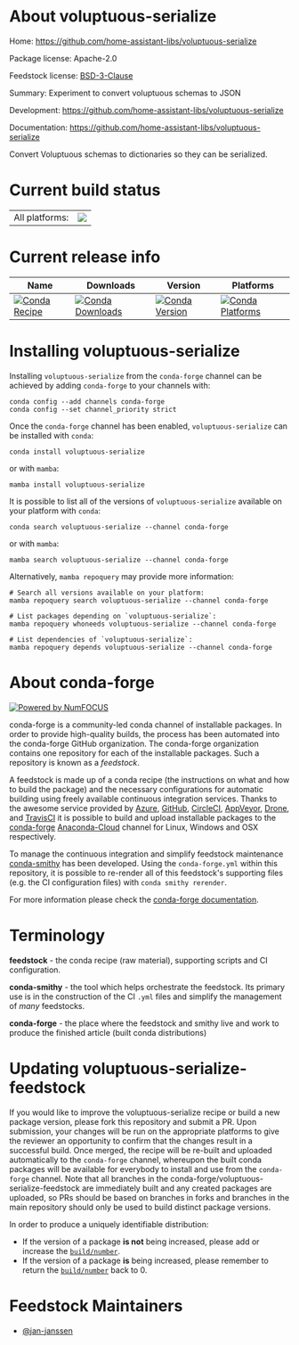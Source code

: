 About voluptuous-serialize
==========================

Home: https://github.com/home-assistant-libs/voluptuous-serialize

Package license: Apache-2.0

Feedstock license: [BSD-3-Clause](https://github.com/conda-forge/voluptuous-serialize-feedstock/blob/main/LICENSE.txt)

Summary: Experiment to convert voluptuous schemas to JSON

Development: https://github.com/home-assistant-libs/voluptuous-serialize

Documentation: https://github.com/home-assistant-libs/voluptuous-serialize

Convert Voluptuous schemas to dictionaries so they can be serialized.


Current build status
====================


<table><tr><td>All platforms:</td>
    <td>
      <a href="https://dev.azure.com/conda-forge/feedstock-builds/_build/latest?definitionId=14027&branchName=main">
        <img src="https://dev.azure.com/conda-forge/feedstock-builds/_apis/build/status/voluptuous-serialize-feedstock?branchName=main">
      </a>
    </td>
  </tr>
</table>

Current release info
====================

| Name | Downloads | Version | Platforms |
| --- | --- | --- | --- |
| [![Conda Recipe](https://img.shields.io/badge/recipe-voluptuous--serialize-green.svg)](https://anaconda.org/conda-forge/voluptuous-serialize) | [![Conda Downloads](https://img.shields.io/conda/dn/conda-forge/voluptuous-serialize.svg)](https://anaconda.org/conda-forge/voluptuous-serialize) | [![Conda Version](https://img.shields.io/conda/vn/conda-forge/voluptuous-serialize.svg)](https://anaconda.org/conda-forge/voluptuous-serialize) | [![Conda Platforms](https://img.shields.io/conda/pn/conda-forge/voluptuous-serialize.svg)](https://anaconda.org/conda-forge/voluptuous-serialize) |

Installing voluptuous-serialize
===============================

Installing `voluptuous-serialize` from the `conda-forge` channel can be achieved by adding `conda-forge` to your channels with:

```
conda config --add channels conda-forge
conda config --set channel_priority strict
```

Once the `conda-forge` channel has been enabled, `voluptuous-serialize` can be installed with `conda`:

```
conda install voluptuous-serialize
```

or with `mamba`:

```
mamba install voluptuous-serialize
```

It is possible to list all of the versions of `voluptuous-serialize` available on your platform with `conda`:

```
conda search voluptuous-serialize --channel conda-forge
```

or with `mamba`:

```
mamba search voluptuous-serialize --channel conda-forge
```

Alternatively, `mamba repoquery` may provide more information:

```
# Search all versions available on your platform:
mamba repoquery search voluptuous-serialize --channel conda-forge

# List packages depending on `voluptuous-serialize`:
mamba repoquery whoneeds voluptuous-serialize --channel conda-forge

# List dependencies of `voluptuous-serialize`:
mamba repoquery depends voluptuous-serialize --channel conda-forge
```


About conda-forge
=================

[![Powered by
NumFOCUS](https://img.shields.io/badge/powered%20by-NumFOCUS-orange.svg?style=flat&colorA=E1523D&colorB=007D8A)](https://numfocus.org)

conda-forge is a community-led conda channel of installable packages.
In order to provide high-quality builds, the process has been automated into the
conda-forge GitHub organization. The conda-forge organization contains one repository
for each of the installable packages. Such a repository is known as a *feedstock*.

A feedstock is made up of a conda recipe (the instructions on what and how to build
the package) and the necessary configurations for automatic building using freely
available continuous integration services. Thanks to the awesome service provided by
[Azure](https://azure.microsoft.com/en-us/services/devops/), [GitHub](https://github.com/),
[CircleCI](https://circleci.com/), [AppVeyor](https://www.appveyor.com/),
[Drone](https://cloud.drone.io/welcome), and [TravisCI](https://travis-ci.com/)
it is possible to build and upload installable packages to the
[conda-forge](https://anaconda.org/conda-forge) [Anaconda-Cloud](https://anaconda.org/)
channel for Linux, Windows and OSX respectively.

To manage the continuous integration and simplify feedstock maintenance
[conda-smithy](https://github.com/conda-forge/conda-smithy) has been developed.
Using the ``conda-forge.yml`` within this repository, it is possible to re-render all of
this feedstock's supporting files (e.g. the CI configuration files) with ``conda smithy rerender``.

For more information please check the [conda-forge documentation](https://conda-forge.org/docs/).

Terminology
===========

**feedstock** - the conda recipe (raw material), supporting scripts and CI configuration.

**conda-smithy** - the tool which helps orchestrate the feedstock.
                   Its primary use is in the construction of the CI ``.yml`` files
                   and simplify the management of *many* feedstocks.

**conda-forge** - the place where the feedstock and smithy live and work to
                  produce the finished article (built conda distributions)


Updating voluptuous-serialize-feedstock
=======================================

If you would like to improve the voluptuous-serialize recipe or build a new
package version, please fork this repository and submit a PR. Upon submission,
your changes will be run on the appropriate platforms to give the reviewer an
opportunity to confirm that the changes result in a successful build. Once
merged, the recipe will be re-built and uploaded automatically to the
`conda-forge` channel, whereupon the built conda packages will be available for
everybody to install and use from the `conda-forge` channel.
Note that all branches in the conda-forge/voluptuous-serialize-feedstock are
immediately built and any created packages are uploaded, so PRs should be based
on branches in forks and branches in the main repository should only be used to
build distinct package versions.

In order to produce a uniquely identifiable distribution:
 * If the version of a package **is not** being increased, please add or increase
   the [``build/number``](https://docs.conda.io/projects/conda-build/en/latest/resources/define-metadata.html#build-number-and-string).
 * If the version of a package **is** being increased, please remember to return
   the [``build/number``](https://docs.conda.io/projects/conda-build/en/latest/resources/define-metadata.html#build-number-and-string)
   back to 0.

Feedstock Maintainers
=====================

* [@jan-janssen](https://github.com/jan-janssen/)

